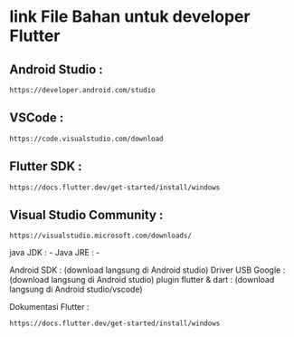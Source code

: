 # link File Bahan untuk developer Flutter

## Android Studio : 
```
https://developer.android.com/studio
```

## VSCode : 
```
https://code.visualstudio.com/download
```

## Flutter SDK : 
```
https://docs.flutter.dev/get-started/install/windows
```

## Visual Studio Community : 
```
https://visualstudio.microsoft.com/downloads/
```

java JDK : -
Java JRE	: -

Android SDK : (download langsung di Android studio)
Driver USB Google : (download langsung di Android studio)
plugin flutter & dart	: (download langsung di Android studio/vscode)

Dokumentasi Flutter : 
```
https://docs.flutter.dev/get-started/install/windows
```
